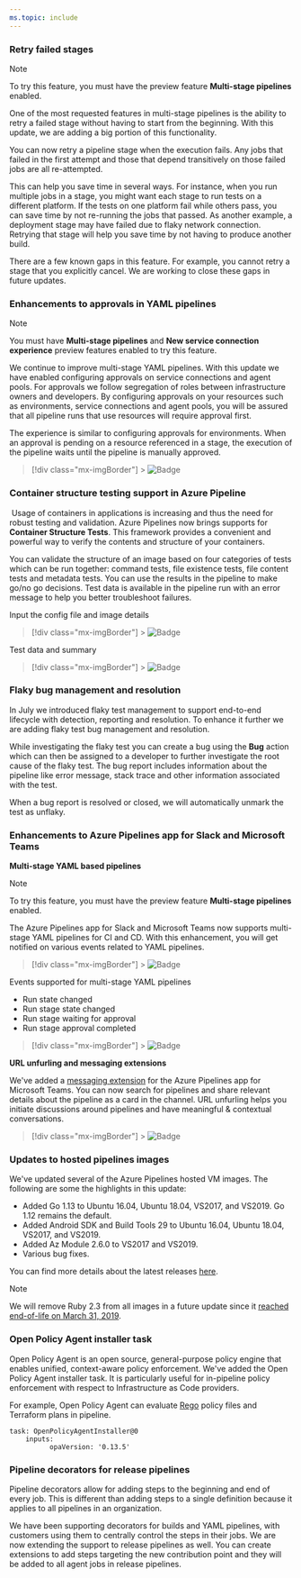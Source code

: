 ```yaml
---
ms.topic: include
---
```


### Retry failed stages

> [!NOTE]
> To try this feature, you must have the preview feature **Multi-stage pipelines** enabled.

One of the most requested features in multi-stage pipelines is the ability to retry a failed stage without having to start from the beginning. With this update, we are adding a big portion of this functionality.

You can now retry a pipeline stage when the execution fails. Any jobs that failed in the first attempt and those that depend transitively on those failed jobs are all re-attempted.

This can help you save time in several ways. For instance, when you run multiple jobs in a stage, you might want each stage to run tests on a different platform. If the tests on one platform fail while others pass, you can save time by not re-running the jobs that passed. As another example, a deployment stage may have failed due to flaky network connection. Retrying that stage will help you save time by not having to produce another build.

There are a few known gaps in this feature. For example, you cannot retry a stage that you explicitly cancel. We are working to close these gaps in future updates.

### Enhancements to approvals in YAML pipelines

> [!NOTE]
> You must have **Multi-stage pipelines** and **New service connection experience** preview features enabled to try this feature.

We continue to improve multi-stage YAML pipelines. With this update we have enabled configuring approvals on service connections and agent pools.
For approvals we follow segregation of roles between infrastructure owners and developers. By configuring approvals on your resources such as environments, service connections and agent pools, you will be assured that all pipeline runs that use resources will require approval first.

The experience is similar to configuring approvals for environments. When an approval is pending on a resource referenced in a stage, the execution of the pipeline waits until the pipeline is manually approved.

> [!div class="mx-imgBorder"] > ![Badge](../../media/158_06.png)

### Container structure testing support in Azure Pipeline

​
Usage of containers in applications is increasing and thus the need for robust testing and validation. Azure Pipelines now brings supports for **Container Structure Tests**. This framework provides a convenient and powerful way to verify the contents and structure of your containers.

You can validate the structure of an image based on four categories of tests which can be run together: command tests, file existence tests, file content tests and metadata tests. You can use the results in the pipeline to make go/no go decisions. Test data is available in the pipeline run with an error message to help you better troubleshoot failures.

Input the config file and image details

> [!div class="mx-imgBorder"] > ![Badge](../../media/158_01.png)

Test data and summary

> [!div class="mx-imgBorder"] > ![Badge](../../media/158_02.png)

### Flaky bug management and resolution

In July we introduced flaky test management to support end-to-end lifecycle with detection, reporting and resolution. To enhance it further we are adding flaky test bug management and resolution.

While investigating the flaky test you can create a bug using the **Bug** action which can then be assigned to a developer to further investigate the root cause of the flaky test. The bug report includes information about the pipeline like error message, stack trace and other information associated with the test.

When a bug report is resolved or closed, we will automatically unmark the test as unflaky.

### Enhancements to Azure Pipelines app for Slack and Microsoft Teams

**Multi-stage YAML based pipelines**

> [!NOTE]
> To try this feature, you must have the preview feature **Multi-stage pipelines** enabled.

The Azure Pipelines app for Slack and Microsoft Teams now supports multi-stage YAML pipelines for CI and CD. With this enhancement, you will get notified on various events related to YAML pipelines.

> [!div class="mx-imgBorder"] > ![Badge](../../media/158_12.png)

Events supported for multi-stage YAML pipelines

* Run state changed
* Run stage state changed
* Run stage waiting for approval
* Run stage approval completed

> [!div class="mx-imgBorder"] > ![Badge](../../media/158_07.png)

**URL unfurling and messaging extensions**

We've added a [messaging extension](https://docs.microsoft.com/microsoftteams/platform/concepts/messaging-extensions/messaging-extensions-overview) for the Azure Pipelines app for Microsoft Teams. You can now search for pipelines and share relevant details about the pipeline as a card in the channel. URL unfurling helps you initiate discussions around pipelines and have meaningful & contextual conversations.

> [!div class="mx-imgBorder"] > ![Badge](../../media/158_08.png)

### Updates to hosted pipelines images

We've updated several of the Azure Pipelines hosted VM images. The following are some the highlights in this update:

* Added Go 1.13 to Ubuntu 16.04, Ubuntu 18.04, VS2017, and VS2019. Go 1.12 remains the default.
* Added Android SDK and Build Tools 29 to Ubuntu 16.04, Ubuntu 18.04, VS2017, and VS2019.
* Added Az Module 2.6.0 to VS2017 and VS2019.
* Various bug fixes.

You can find more details about the latest releases [here](https://github.com/microsoft/azure-pipelines-image-generation/releases).

> [!Note]
> We will remove Ruby 2.3 from all images in a future update since it [reached end-of-life on March 31, 2019](https://www.ruby-lang.org/en/news/2019/03/31/support-of-ruby-2-3-has-ended/).

### Open Policy Agent installer task

Open Policy Agent is an open source, general-purpose policy engine that enables unified, context-aware policy enforcement. We've added the Open Policy Agent installer task. It is particularly useful for in-pipeline policy enforcement with respect to Infrastructure as Code providers.

For example, Open Policy Agent can evaluate [Rego](https://www.openpolicyagent.org/docs/latest/policy-language/) policy files and Terraform plans in pipeline.

```
task: OpenPolicyAgentInstaller@0
    inputs:
          opaVersion: '0.13.5'
```

### Pipeline decorators for release pipelines

Pipeline decorators allow for adding steps to the beginning and end of every job. This is different than adding steps to a single definition because it applies to all pipelines in an organization.

We have been supporting decorators for builds and YAML pipelines, with customers using them to centrally control the steps in their jobs. We are now extending the support to release pipelines as well. You can create extensions to add steps targeting the new contribution point and they will be added to all agent jobs in release pipelines.
